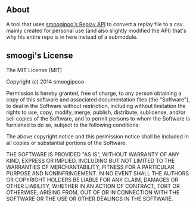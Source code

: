 ## About
A tool that uses [smoogipoo's Replay API](https://github.com/smoogipoo/osu-Replay-API) to convert a replay file to a csv.
mainly created for personal use (and also slightly modified the API) that's why his entire repo is in here instead of a submodule.





## smoogi's License

The MIT License (MIT)

Copyright (c) 2014 smoogipooo

Permission is hereby granted, free of charge, to any person obtaining a copy of this software and associated documentation files (the "Software"), to deal in the Software without restriction, including without limitation the rights to use, copy, modify, merge, publish, distribute, sublicense, and/or sell copies of the Software, and to permit persons to whom the Software is furnished to do so, subject to the following conditions:

The above copyright notice and this permission notice shall be included in all copies or substantial portions of the Software.

THE SOFTWARE IS PROVIDED "AS IS", WITHOUT WARRANTY OF ANY KIND, EXPRESS OR IMPLIED, INCLUDING BUT NOT LIMITED TO THE WARRANTIES OF MERCHANTABILITY, FITNESS FOR A PARTICULAR PURPOSE AND NONINFRINGEMENT. IN NO EVENT SHALL THE AUTHORS OR COPYRIGHT HOLDERS BE LIABLE FOR ANY CLAIM, DAMAGES OR OTHER LIABILITY, WHETHER IN AN ACTION OF CONTRACT, TORT OR OTHERWISE, ARISING FROM, OUT OF OR IN CONNECTION WITH THE SOFTWARE OR THE USE OR OTHER DEALINGS IN THE SOFTWARE.
